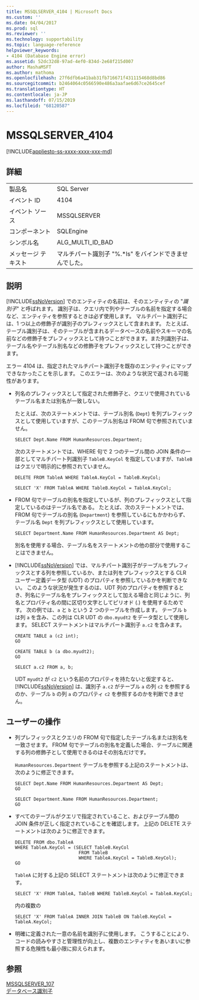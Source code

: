 ```yaml
---
title: MSSQLSERVER_4104 | Microsoft Docs
ms.custom: ''
ms.date: 04/04/2017
ms.prod: sql
ms.reviewer: ''
ms.technology: supportability
ms.topic: language-reference
helpviewer_keywords:
- 4104 (Database Engine error)
ms.assetid: 52dc32d8-97ad-4ef0-834d-2e68f215d007
author: MashaMSFT
ms.author: mathoma
ms.openlocfilehash: 27f6dfb6a41bab31fb716671f431115468d8bd86
ms.sourcegitcommit: b2464064c0566590e486a3aafae6d67ce2645cef
ms.translationtype: HT
ms.contentlocale: ja-JP
ms.lasthandoff: 07/15/2019
ms.locfileid: "68120587"
---
```

# <a name="mssqlserver4104"></a>MSSQLSERVER_4104
[!INCLUDE[appliesto-ss-xxxx-xxxx-xxx-md](../../includes/appliesto-ss-xxxx-xxxx-xxx-md.md)]
  
## <a name="details"></a>詳細  
  
|||  
|-|-|  
|製品名|SQL Server|  
|イベント ID|4104|  
|イベント ソース|MSSQLSERVER|  
|コンポーネント|SQLEngine|  
|シンボル名|ALG_MULTI_ID_BAD|  
|メッセージ テキスト|マルチパート識別子 "%.*ls" をバインドできませんでした。|  
  
## <a name="explanation"></a>説明  
[!INCLUDE[ssNoVersion](../../includes/ssnoversion-md.md)] でのエンティティの名前は、そのエンティティの "*識別子*" と呼ばれます。 識別子は、クエリ内で列やテーブルの名前を指定する場合など、エンティティを参照するときは必ず使用します。 マルチパート識別子には、1 つ以上の修飾子が識別子のプレフィックスとして含まれます。 たとえば、テーブル識別子は、そのテーブルが含まれるデータベースの名前やスキーマの名前などの修飾子をプレフィックスとして持つことができます。また列識別子は、テーブル名やテーブル別名などの修飾子をプレフィックスとして持つことができます。  
  
エラー 4104 は、指定されたマルチパート識別子を既存のエンティティにマップできなかったことを示します。 このエラーは、次のような状況で返される可能性があります。  
  
-   列名のプレフィックスとして指定された修飾子と、クエリで使用されているテーブル名または別名が一致しない。  
  
    たとえば、次のステートメントでは、テーブル別名 (`Dept`) を列プレフィックスとして使用していますが、このテーブル別名は FROM 句で参照されていません。  
  
    ```  
    SELECT Dept.Name FROM HumanResources.Department;  
    ```  
  
    次のステートメントでは、WHERE 句で 2 つのテーブル間の JOIN 条件の一部としてマルチパート列識別子 `TableB.KeyCol` を指定していますが、`TableB` はクエリで明示的に参照されていません。  
  
    ```  
    DELETE FROM TableA WHERE TableA.KeyCol = TableB.KeyCol;  
    ```  
  
    ```  
    SELECT 'X' FROM TableA WHERE TableB.KeyCol = TableA.KeyCol;  
    ```  
  
-   FROM 句でテーブルの別名を指定しているが、列のプレフィックスとして指定しているのはテーブル名である。 たとえば、次のステートメントでは、FROM 句でテーブルの別名 (`Department`) を参照しているにもかかわらず、テーブル名 `Dept` を列プレフィックスとして使用しています。  
  
    ```  
    SELECT Department.Name FROM HumanResources.Department AS Dept;  
    ```  
  
    別名を使用する場合、テーブル名をステートメントの他の部分で使用することはできません。  
  
-   [!INCLUDE[ssNoVersion](../../includes/ssnoversion-md.md)] では、マルチパート識別子がテーブルをプレフィックスとする列を参照しているか、または列をプレフィックスとする CLR ユーザー定義データ型 (UDT) のプロパティを参照しているかを判断できない。 このような状況が発生するのは、UDT 列のプロパティを参照するとき、列名にテーブル名をプレフィックスとして加える場合と同じように、列名とプロパティ名の間に区切り文字としてピリオド (.) を使用するためです。 次の例では、`a` と `b` という 2 つのテーブルを作成します。 テーブル `b` は列 `a` を含み、この列は CLR UDT の `dbo.myudt2` をデータ型として使用します。 SELECT ステートメントはマルチパート識別子 `a.c2` を含みます。  
  
    ```  
    CREATE TABLE a (c2 int);   
    GO  
    ```  
  
    ```  
    CREATE TABLE b (a dbo.myudt2);   
    GO  
    ```  
  
    ```  
    SELECT a.c2 FROM a, b;   
    ```  
  
    UDT `myudt2` が `c2` という名前のプロパティを持たないと仮定すると、[!INCLUDE[ssNoVersion](../../includes/ssnoversion-md.md)] は、識別子 `a.c2` がテーブル `a` の列 `c2` を参照するのか、テーブル `b` の列 `a` のプロパティ `c2` を参照するのかを判断できません。  
  
## <a name="user-action"></a>ユーザーの操作  
  
-   列プレフィックスとクエリの FROM 句で指定したテーブル名または別名を一致させます。 FROM 句でテーブルの別名を定義した場合、テーブルに関連する列の修飾子として使用できるのはその別名だけです。  
  
    `HumanResources.Department` テーブルを参照する上記のステートメントは、次のように修正できます。  
  
    ```  
    SELECT Dept.Name FROM HumanResources.Department AS Dept;  
    GO  
    ```  
  
    ```  
    SELECT Department.Name FROM HumanResources.Department;  
    GO  
    ```  
  
-   すべてのテーブルがクエリで指定されていること、およびテーブル間の JOIN 条件が正しく指定されていることを確認します。 上記の DELETE ステートメントは次のように修正できます。  
  
    ```  
    DELETE FROM dbo.TableA  
    WHERE TableA.KeyCol = (SELECT TableB.KeyCol   
                            FROM TableB   
                            WHERE TableA.KeyCol = TableB.KeyCol);  
    GO  
    ```  
  
    `TableA` に対する上記の SELECT ステートメントは次のように修正できます。  
  
    ```  
    SELECT 'X' FROM TableA, TableB WHERE TableB.KeyCol = TableA.KeyCol;  
    ```  
  
    内の複数の  
  
    ```  
    SELECT 'X' FROM TableA INNER JOIN TableB ON TableB.KeyCol = TableA.KeyCol;  
    ```  
  
-   明確に定義された一意の名前を識別子に使用します。 こうすることにより、コードの読みやすさと管理性が向上し、複数のエンティティをあいまいに参照する危険性も最小限に抑えられます。  
  
## <a name="see-also"></a>参照  
[MSSQLSERVER_107](~/relational-databases/errors-events/mssqlserver-107-database-engine-error.md)  
[データベース識別子](~/relational-databases/databases/database-identifiers.md)  
  
